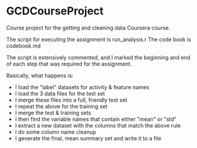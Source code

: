 # GCDCourseProject
Course project for the getting and cleaning data Coursera course.

The script for executing the assignment is run_analysis.r
The code book is codebook.md

The script is extensively commented, and I marked the beginning and end of each
step that was required for the assignment.

Basically, what happens is:

- I load the "label" datasets for activity & feature names
- I load the 3 data files for the test set
- I merge these files into a full, friendly test set
- I repeat the above for the training set
- I merge the test & training sets
- I then find the variable names that contain either "mean" or "std"
- I extract a new dataset with the columns that match the above rule
- I do some column name cleanup
- I generate the final, mean summary set and write it to a file



